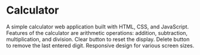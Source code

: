 # Calculator
A simple calculator web application built with HTML, CSS, and JavaScript.
Features of the calculator are arithmetic operations: addition, subtraction, multiplication, and division.
Clear button to reset the display.
Delete button to remove the last entered digit.
Responsive design for various screen sizes.
